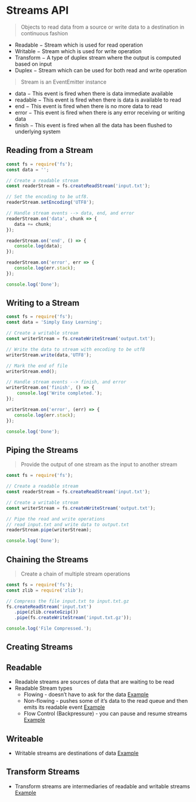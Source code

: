# Streams API

> Objects to read data from a source or write data to a destination in continuous fashion

* Readable − Stream which is used for read operation
* Writable − Stream which is used for write operation
* Transform − A type of duplex stream where the output is computed based on input
* Duplex − Stream which can be used for both read and write operation

> Stream is an EventEmitter instance

* data − This event is fired when there is data immediate available
* readable − This event is fired when there is data is available to read
* end − This event is fired when there is no more data to read
* error − This event is fired when there is any error receiving or writing data
* finish − This event is fired when all the data has been flushed to underlying system

## Reading from a Stream

```javascript
const fs = require('fs');
const data = '';

// Create a readable stream
const readerStream = fs.createReadStream('input.txt');

// Set the encoding to be utf8.
readerStream.setEncoding('UTF8');

// Handle stream events --> data, end, and error
readerStream.on('data', chunk => {
   data += chunk;
});

readerStream.on('end', () => {
   console.log(data);
});

readerStream.on('error', err => {
   console.log(err.stack);
});

console.log('Done');
```

## Writing to a Stream

```javascript
const fs = require('fs');
const data = 'Simply Easy Learning';

// Create a writable stream
const writerStream = fs.createWriteStream('output.txt');

// Write the data to stream with encoding to be utf8
writerStream.write(data,'UTF8');

// Mark the end of file
writerStream.end();

// Handle stream events --> finish, and error
writerStream.on('finish', () => {
    console.log('Write completed.');
});

writerStream.on('error', (err) => {
   console.log(err.stack);
});

console.log('Done');
```

## Piping the Streams

> Provide the output of one stream as the input to another stream

```javascript
const fs = require('fs');

// Create a readable stream
const readerStream = fs.createReadStream('input.txt');

// Create a writable stream
const writerStream = fs.createWriteStream('output.txt');

// Pipe the read and write operations
// read input.txt and write data to output.txt
readerStream.pipe(writerStream);

console.log('Done');
```

## Chaining the Streams

> Create a chain of multiple stream operations

```javascript
const fs = require('fs');
const zlib = require('zlib');

// Compress the file input.txt to input.txt.gz
fs.createReadStream('input.txt')
   .pipe(zlib.createGzip())
   .pipe(fs.createWriteStream('input.txt.gz'));

console.log('File Compressed.');
```

## Creating Streams

## Readable

* Readable streams are sources of data that are waiting to be read
* Readable Stream types
  * Flowing - doesn’t have to ask for the data [Example](STREAMS/consuming-readable-flowing.js)
  * Non-flowing - pushes some of it’s data to the read queue and then emits its readable event [Example](STREAMS/consuming-readable-non-flowing.js)
  * Flow Control (Backpressure) - you can pause and resume streams [Example](STREAMS/consuming-readable-backpressure.js)

## Writeable

* Writable streams are destinations of data [Example](STREAMS/consuming-writable.js)

## Transform Streams

* Transform streams are intermediaries of readable and writable streams [Example](STREAMS/consuming-transform.js)
